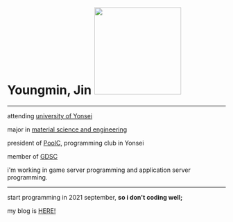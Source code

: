# Youngmin, Jin  <image src="img/me.jpg" width="200">


---

attending [university of Yonsei](https://www.yonsei.ac.kr/sc/)

major in [material science and engineering](https://mse.yonsei.ac.kr/mse/index.do)

president of [PoolC](https://poolc.org/), programming club in Yonsei

member of [GDSC](https://gdsc.community.dev/yonsei-university-sinchon-campus/)

i'm working in game server programming and application server programming.

---
start programming in 2021 september, **so i don't coding well;**

my blog is [HERE!](https://velog.io/@jimmy0006)


<!---
jimmy0006/jimmy0006 is a ✨ special ✨ repository because its `README.md` (this file) appears on your GitHub profile.
You can click the Preview link to take a look at your changes.
--->

